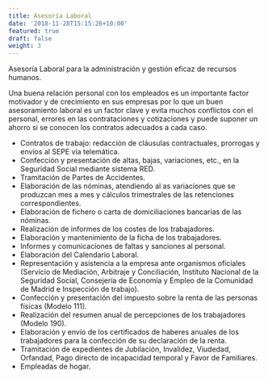 ```yaml
---
title: Asesoría Laboral
date: '2018-11-28T15:15:26+10:00'
featured: true
draft: false
weight: 3
---
```

Asesoría Laboral para la administración y gestión eficaz de recursos humanos.

Una buena relación  personal con los empleados es un importante factor motivador y de crecimiento en sus empresas por lo que un buen asesoramiento laboral es un factor clave y evita muchos conflictos con el personal, errores en las contrataciones y cotizaciones y puede suponer un ahorro si se conocen los contratos adecuados a cada caso.

*   Contratos de trabajo: redacción de cláusulas contractuales, prorrogas y envíos al SEPE vía telemática.
*   Confección y presentación de altas, bajas, variaciones, etc., en la Seguridad Social mediante sistema RED.
*   Tramitación de Partes de Accidentes.
*   Elaboración de las nóminas, atendiendo al as variaciones que se produzcan mes a mes y cálculos trimestrales de las retenciones correspondientes.
*   Elaboración de fichero o carta de domiciliaciones bancarias de las nóminas.
*   Realización de informes de los costes de los trabajadores.
*   Elaboración y mantenimiento de la ficha de los trabajadores.
*   Informes y comunicaciones de faltas y sanciones al personal.
*   Elaboración del Calendario Laboral.
*   Representación y asistencia a la empresa ante organismos oficiales (Servicio de Mediación, Arbitraje y Conciliación, Instituto Nacional de la Seguridad Social, Consejería de Economía y Empleo de la Comunidad de Madrid e Inspección de trabajo).
*   Confección y presentación del impuesto sobre la renta de las personas físicas (Modelo 111).
*   Realización del resumen anual de percepciones de los trabajadores (Modelo 190).
*   Elaboración y envío de los certificados de haberes anuales de los trabajadores para la confección de su declaración de la renta.
*   Tramitación de expedientes de Jubilación, Invalidez, Viudedad, Orfandad, Pago directo de incapacidad temporal y Favor de Familiares.
*   Empleadas de hogar.
